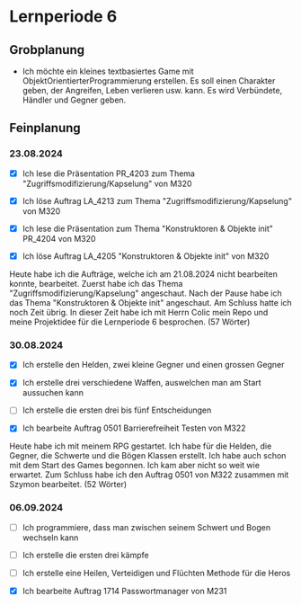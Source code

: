 # Lernperiode 6

## Grobplanung

- Ich möchte ein kleines textbasiertes Game mit ObjektOrientierterProgrammierung erstellen. Es soll einen Charakter geben, der Angreifen, Leben verlieren usw. kann. Es wird Verbündete, Händler und Gegner geben.

## Feinplanung

### 23.08.2024

- [x] Ich lese die Präsentation PR_4203 zum Thema "Zugriffsmodifizierung/Kapselung" von M320
  
- [x] Ich löse Auftrag LA_4213 zum Thema "Zugriffsmodifizierung/Kapselung" von M320
  
- [x] Ich lese die Präsentation zum Thema "Konstruktoren & Objekte init" PR_4204 von M320
  
- [x] Ich löse Auftrag LA_4205 "Konstruktoren & Objekte init" von M320
  

Heute habe ich die Aufträge, welche ich am 21.08.2024 nicht bearbeiten konnte, bearbeitet. Zuerst habe ich das Thema "Zugriffsmodifizierung/Kapselung" angeschaut. Nach der Pause habe ich das Thema "Konstruktoren & Objekte init" angeschaut. Am Schluss hatte ich noch Zeit übrig. In dieser Zeit habe ich mit Herrn Colic mein Repo und meine Projektidee für die Lernperiode 6 besprochen. (57 Wörter)

### 30.08.2024

- [x] Ich erstelle den Helden, zwei kleine Gegner und einen grossen Gegner
  
- [x] Ich erstelle drei verschiedene Waffen, auswelchen man am Start aussuchen kann
  
- [ ] Ich erstelle die ersten drei bis fünf Entscheidungen
  
- [x] Ich bearbeite Auftrag 0501 Barrierefreiheit Testen von M322
  

Heute habe ich mit meinem RPG gestartet. Ich habe für die Helden, die Gegner, die Schwerte und die Bögen Klassen erstellt. Ich habe auch schon mit dem Start des Games begonnen. Ich kam aber nicht so weit wie erwartet. Zum Schluss habe ich den Auftrag 0501 von M322 zusammen mit Szymon bearbeitet. (52 Wörter)

### 06.09.2024

- [ ] Ich programmiere, dass man zwischen seinem Schwert und Bogen wechseln kann
  
- [ ] Ich erstelle die ersten drei kämpfe
  
- [ ] Ich erstelle eine Heilen, Verteidigen und Flüchten Methode für die Heros
  
- [x] Ich bearbeite Auftrag 1714 Passwortmanager von M231
